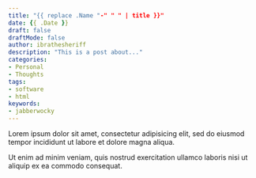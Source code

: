 ```yaml
---
title: "{{ replace .Name "-" " " | title }}"
date: {{ .Date }}
draft: false
draftMode: false
author: ibrathesheriff
description: "This is a post about..."
categories:
- Personal
- Thoughts
tags:
- software
- html
keywords:
- jabberwocky
---
```

Lorem ipsum dolor sit amet, consectetur adipisicing elit, sed do eiusmod
tempor incididunt ut labore et dolore magna aliqua.
<!--more-->
Ut enim ad minim veniam, quis nostrud exercitation ullamco laboris nisi ut
aliquip ex ea commodo consequat.